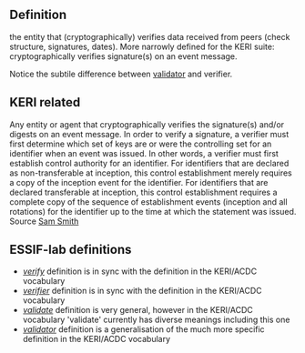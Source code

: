 ## Definition
the entity that (cryptographically) verifies data received from peers (check structure, signatures, dates). More narrowly defined for the KERI suite: cryptographically verifies signature(s) on an event message.

Notice the subtile difference between [validator](term_validator) and verifier.

## KERI related
Any entity or agent that cryptographically verifies the signature(s) and/or digests on an event message. In order to verify a signature, a verifier must first determine which set of keys are or were the controlling set for an identifier when an event was issued. In other words, a verifier must first establish control authority for an identifier. For identifiers that are declared as non-transferable at inception, this control establishment merely requires a copy of the inception event for the identifier. For identifiers that are declared transferable at inception, this control establishment requires a complete copy of the sequence of establishment events (inception and all rotations) for the identifier up to the time at which the statement was issued.\
Source [Sam Smith](https://github.com/WebOfTrust/ietf-keri/blob/main/draft-ssmith-keri.md#basic-terminology)

## ESSIF-lab definitions

- _[verify](https://essif-lab.github.io/framework/docs/essifLab-glossary#verify)_ definition is in sync with the definition in the KERI/ACDC vocabulary
- _[verifier](https://essif-lab.github.io/framework/docs/essifLab-glossary#verifier)_ definition is in sync with the definition in the KERI/ACDC vocabulary
- _[validate](https://essif-lab.github.io/framework/docs/essifLab-glossary#validate)_ definition is very general, however in the KERI/ACDC vocabulary 'validate' currently has diverse meanings including this one
- _[validator](https://essif-lab.github.io/framework/docs/essifLab-glossary#validator)_ definition is a generalisation of the much more specific definition in the KERI/ACDC vocabulary